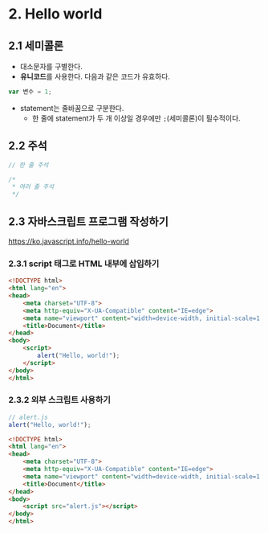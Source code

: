 # 2. Hello world

## 2.1 세미콜론

- 대소문자를 구별한다.
- **유니코드**를 사용한다. 다음과 같은 코드가 유효하다.

```javascript
var 변수 = 1;
```

- statement는 줄바꿈으로 구분한다.
  - 한 줄에 statement가 두 개 이상일 경우에만 `;`(세미콜론)이 필수적이다.



## 2.2 주석

```javascript
// 한 줄 주석

/*
 * 여러 줄 주석
 */
```



## 2.3 자바스크립트 프로그램 작성하기

https://ko.javascript.info/hello-world

### 2.3.1 script 태그로 HTML 내부에 삽입하기

```html
<!DOCTYPE html>
<html lang="en">
<head>
	<meta charset="UTF-8">
	<meta http-equiv="X-UA-Compatible" content="IE=edge">
	<meta name="viewport" content="width=device-width, initial-scale=1.0">
	<title>Document</title>
</head>
<body>
	<script>
		alert("Hello, world!");
	</script>
</body>
</html>

```



### 2.3.2 외부 스크립트 사용하기

```javascript
// alert.js
alert("Hello, world!");
```

```html
<!DOCTYPE html>
<html lang="en">
<head>
	<meta charset="UTF-8">
	<meta http-equiv="X-UA-Compatible" content="IE=edge">
	<meta name="viewport" content="width=device-width, initial-scale=1.0">
	<title>Document</title>
</head>
<body>
	<script src="alert.js"></script>
</body>
</html>

```



